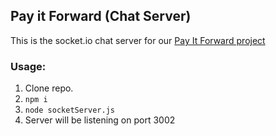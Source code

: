 ## Pay it Forward (Chat Server)

This is the socket.io chat server for our [Pay It Forward project](https://github.com/squillace91/payitforward)

### Usage:

1. Clone repo.
2. `npm i`
3. `node socketServer.js`
4. Server will be listening on port 3002